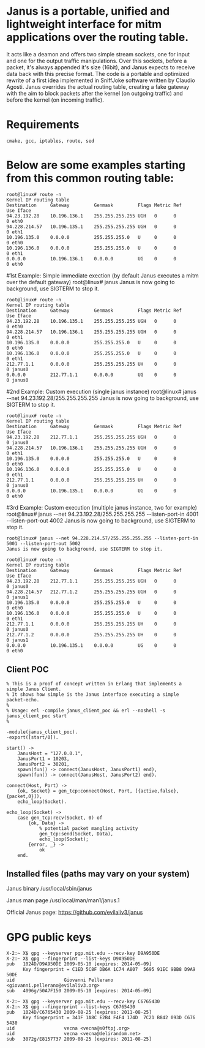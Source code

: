 # Janus is a portable, unified and lightweight interface for mitm applications over the routing table.

It acts like a deamon and offers two simple stream sockets, one for input and one for the output traffic manipulations.
Over this sockets, before a packet, it's always appended it's size (16bit), and Janus expects to receive data back with this precise format.
The code is a portable and optimized rewrite of a first idea implemented in SniffJoke software written by Claudio Agosti.
Janus overrides the actual routing table, creating a fake gateway with the aim to block packets after the kernel (on outgoing traffic) and before the kernel (on incoming traffic).

# Requirements

    cmake, gcc, iptables, route, sed

# Below are some examples starting from this common routing table:

    root@linux# route -n
    Kernel IP routing table
    Destination     Gateway         Genmask         Flags Metric Ref    Use Iface
    94.23.192.28    10.196.136.1    255.255.255.255 UGH   0      0        0 eth0
    94.228.214.57   10.196.135.1    255.255.255.255 UGH   0      0        0 eth1
    10.196.135.0    0.0.0.0         255.255.255.0   U     0      0        0 eth0
    10.196.136.0    0.0.0.0         255.255.255.0   U     0      0        0 eth1
    0.0.0.0         10.196.136.1    0.0.0.0         UG    0      0        0 eth0


#1st Example: Simple immediate exection (by default Janus executes a mitm over the default gateway)
    root@linux# janus
    Janus is now going to background, use SIGTERM to stop it.

    root@linux# route -n
    Kernel IP routing table
    Destination     Gateway         Genmask         Flags Metric Ref    Use Iface
    94.23.192.28    10.196.135.1    255.255.255.255 UGH   0      0        0 eth0
    94.228.214.57   10.196.136.1    255.255.255.255 UGH   0      0        0 eth1
    10.196.135.0    0.0.0.0         255.255.255.0   U     0      0        0 eth0
    10.196.136.0    0.0.0.0         255.255.255.0   U     0      0        0 eth1
    212.77.1.1      0.0.0.0         255.255.255.255 UH    0      0        0 janus0
    0.0.0.0         212.77.1.1      0.0.0.0         UG    0      0        0 janus0


#2nd Example: Custom execution (single janus instance)
    root@linux# janus --net 94.23.192.28/255.255.255.255
    Janus is now going to background, use SIGTERM to stop it.

    root@linux# route -n
    Kernel IP routing table
    Destination     Gateway         Genmask         Flags Metric Ref    Use Iface
    94.23.192.28    212.77.1.1      255.255.255.255 UGH   0      0        0 janus0
    94.228.214.57   10.196.136.1    255.255.255.255 UGH   0      0        0 eth1
    10.196.135.0    0.0.0.0         255.255.255.0   U     0      0        0 eth0
    10.196.136.0    0.0.0.0         255.255.255.0   U     0      0        0 eth1
    212.77.1.1      0.0.0.0         255.255.255.255 UH    0      0        0 janus0
    0.0.0.0         10.196.135.1    0.0.0.0         UG    0      0        0 eth0

#3rd Example: Custom execution (multiple janus instance, two for example)
    root@linux# janus --net 94.23.192.28/255.255.255.255 --listen-port-in 4001 --listen-port-out 4002
    Janus is now going to background, use SIGTERM to stop it.

    root@linux# janus --net 94.228.214.57/255.255.255.255 --listen-port-in 5001 --listen-port-out 5002
    Janus is now going to background, use SIGTERM to stop it.

    root@linux# route -n
    Kernel IP routing table
    Destination     Gateway         Genmask         Flags Metric Ref    Use Iface
    94.23.192.28    212.77.1.1      255.255.255.255 UGH   0      0        0 janus0
    94.228.214.57   212.77.1.2      255.255.255.255 UGH   0      0        0 janus1
    10.196.135.0    0.0.0.0         255.255.255.0   U     0      0        0 eth0
    10.196.136.0    0.0.0.0         255.255.255.0   U     0      0        0 eth1
    212.77.1.1      0.0.0.0         255.255.255.255 UH    0      0        0 janus0
    212.77.1.2      0.0.0.0         255.255.255.255 UH    0      0        0 janus1
    0.0.0.0         10.196.135.1    0.0.0.0         UG    0      0        0 eth0

## Client POC

    % This is a proof of concept written in Erlang that implements a simple Janus Client.
    % It shows how simple is the Janus interface executing a simple packet-echo.
    %
    % Usage: erl -compile janus_client_poc && erl --noshell -s janus_client_poc start
    %

    -module(janus_client_poc).
    -export([start/0]).

    start() ->
        JanusHost = "127.0.0.1",
        JanusPort1 = 10203,
        JanusPort2 = 30201,
        spawn(fun() -> connect(JanusHost, JanusPort1) end),
        spawn(fun() -> connect(JanusHost, JanusPort2) end).

    connect(Host, Port) ->
        {ok, Socket} = gen_tcp:connect(Host, Port, [{active,false}, {packet,0}]),
        echo_loop(Socket).

    echo_loop(Socket) ->
        case gen_tcp:recv(Socket, 0) of
            {ok, Data} ->
                % potential packet mangling activity
                gen_tcp:send(Socket, Data),
                echo_loop(Socket);
            {error, _} ->
                ok
        end.

## Installed files (paths may vary on your system)

Janus binary /usr/local/sbin/janus

Janus man page /usr/local/man/man1/janus.1

Official Janus page:
    https://github.com/evilaliv3/janus

# GPG public keys

    X-2:~ X$ gpg --keyserver pgp.mit.edu --recv-key D9A950DE
    X-2:~ X$ gpg --fingerprint --list-keys D9A950DE
    pub   1024D/D9A950DE 2009-05-10 [expires: 2014-05-09]
          Key fingerprint = C1ED 5C8F DB6A 1C74 A807  5695 91EC 9BB8 D9A9 50DE
    uid                  Giovanni Pellerano <giovanni.pellerano@evilaliv3.org>
    sub   4096g/50A7F150 2009-05-10 [expires: 2014-05-09]

    X-2:~ X$ gpg --keyserver pgp.mit.edu --recv-key C6765430
    X-2:~ X$ gpg --fingerprint --list-keys C6765430
    pub   1024D/C6765430 2009-08-25 [expires: 2011-08-25]
          Key fingerprint = 341F 1A8C E2B4 F4F4 174D  7C21 B842 093D C676 5430
    uid                  vecna <vecna@s0ftpj.org>
    uid                  vecna <vecna@delirandom.net>
    sub   3072g/E8157737 2009-08-25 [expires: 2011-08-25]
